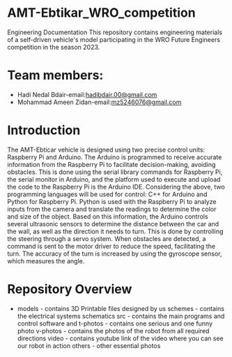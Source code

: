 # AMT-Ebtikar_WRO_competition
Engineering Documentation
This repository contains engineering materials of a self-driven vehicle's model participating in the WRO Future Engineers competition in the season 2023.

# Team members:
* Hadi Nedal Bdair-email:hadibdair.00@gmail.com                                                                                                                                                                        
* Mohammad Ameen Zidan-email:mz5246076@gmail.com

# Introduction
The AMT-Ebticar vehicle is designed using two precise control units: Raspberry Pi and Arduino. The Arduino is programmed to receive accurate information from the Raspberry Pi to facilitate decision-making, avoiding obstacles. This is done using the serial library commands for Raspberry Pi, the serial monitor in Arduino, and the platform used to execute and upload the code to the Raspberry Pi is the Arduino IDE. Considering the above, two programming languages will be used for control: C++ for Arduino and Python for Raspberry Pi. Python is used with the Raspberry Pi to analyze inputs from the camera and translate the readings to determine the color and size of the object. Based on this information, the Arduino controls several ultrasonic sensors to determine the distance between the car and the wall, as well as the direction it needs to turn. This is done by controlling the steering through a servo system. When obstacles are detected, a command is sent to the motor driver to reduce the speed, facilitating the turn. The accuracy of the turn is increased by using the gyroscope sensor, which measures the angle.

# Repository Overview
* models - contains 3D Printable files designed by us
schemes - contains the electrical systems schematics
src - contains the main programs and control software and
t-photos - contains one serious and one funny photo
v-photos - contains the photos of the robot from all required directions
video - contains youtube link of the video where you can see our robot in action
others - other essential photos
